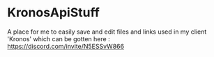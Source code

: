 # KronosApiStuff

A place for me to easily save and edit files and links used in my client 'Kronos' which can be gotten here : https://discord.com/invite/N5ESSvW866

